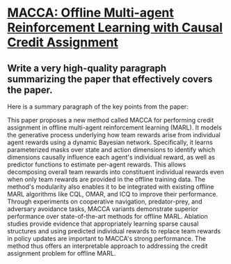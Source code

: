 # [MACCA: Offline Multi-agent Reinforcement Learning with Causal Credit   Assignment](https://arxiv.org/abs/2312.03644)

## Write a very high-quality paragraph summarizing the paper that effectively covers the paper.

 Here is a summary paragraph of the key points from the paper:

This paper proposes a new method called MACCA for performing credit assignment in offline multi-agent reinforcement learning (MARL). It models the generative process underlying how team rewards arise from individual agent rewards using a dynamic Bayesian network. Specifically, it learns parameterized masks over state and action dimensions to identify which dimensions causally influence each agent's individual reward, as well as predictor functions to estimate per-agent rewards. This allows decomposing overall team rewards into constituent individual rewards even when only team rewards are provided in the offline training data. The method's modularity also enables it to be integrated with existing offline MARL algorithms like CQL, OMAR, and ICQ to improve their performance. Through experiments on cooperative navigation, predator-prey, and adversary avoidance tasks, MACCA variants demonstrate superior performance over state-of-the-art methods for offline MARL. Ablation studies provide evidence that appropriately learning sparse causal structures and using predicted individual rewards to replace team rewards in policy updates are important to MACCA's strong performance. The method thus offers an interpretable approach to addressing the credit assignment problem for offline MARL.
